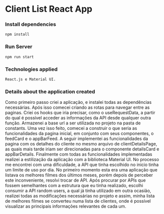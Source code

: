 # Client List React App

### Install dependencies

```
npm install
```
### Run Server

```
npm run start
```
### Technologies applied

```
React.js e Material UI.
```
### Details about the application created

Como primeiro passo criei a aplicação, e instalei todas as dependências necessárias. Após isso comecei criando as rotas para navegar entre as paginas. Criei os hooks que iria precisar, como o useRequestData, a partir do qual é possível acceder as informações da API desde qualquer outra função. Armazenei a base url a ser utilizada no projeto na pasta de constants. Uma vez isso feito, comecei a construir o que seria as funcionalidades da pagina inicial, em conjunto com seus componentes, o feedCard e o appBarFeed. A seguir implementei as funcionalidades da pagina com os detalhes do cliente no mesmo arquivo de clientDetailsPage, as quais mais tarde iriam ser direcionadas para o componente detailsCard e appBarDetails.
Finalmente com todas as funcionalidades implementadas realizei a estilização da aplicação com a biblioteca Material UI.
No processo me encontrei com uma dificuldade, a API que tinha escolhido no inicio tinha um limite de uso por dia. No primeiro momento esta era uma aplicação que listava os melhores filmes dos últimos meses, porém depois de perceber este inconveniente, resolvi trocar de API. Após procurar por APIs que fossem semelhantes com a estrutura que eu tinha realizado, escolhi consumir a API random users, a qual já tinha utilizado em outra ocasião, realizei todas as modificações necessárias no projeto e assim, minha lista de melhores filmes se converteu numa lista de clientes, onde é possível visualizar as principais informações relevantes de cada um.  